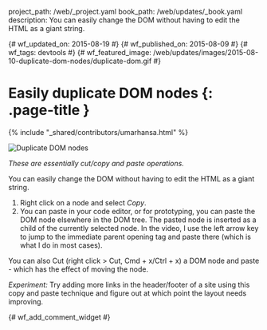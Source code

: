 project_path: /web/_project.yaml
book_path: /web/updates/_book.yaml
description: You can easily change the DOM without having to edit the HTML as a giant string.

{# wf_updated_on: 2015-08-19 #}
{# wf_published_on: 2015-08-09 #}
{# wf_tags: devtools #}
{# wf_featured_image: /web/updates/images/2015-08-10-duplicate-dom-nodes/duplicate-dom.gif #}

# Easily duplicate DOM nodes {: .page-title }

{% include "_shared/contributors/umarhansa.html" %}


<img src="/web/updates/images/2015-08-10-duplicate-dom-nodes/duplicate-dom.gif" alt="Duplicate DOM nodes">

<em>These are essentially cut/copy and paste operations.</em>

You can easily change the DOM without having to edit the HTML as a giant string.

1. Right click on a node and select <em>Copy</em>.
2. You can paste in your code editor, or for prototyping, you can paste the DOM node elsewhere in the DOM tree. The pasted node is inserted as a child of the currently selected node. In the video, I use the left arrow key to jump to the immediate parent opening tag and paste there (which is what I do in most cases).

You can also Cut (right click &gt; Cut, Cmd + x/Ctrl + x) a DOM node and paste - which has the effect of moving the node.

<em>Experiment:</em> Try adding more links in the header/footer of a site using this copy and paste technique and figure out at which point the layout needs improving.


{# wf_add_comment_widget #}
